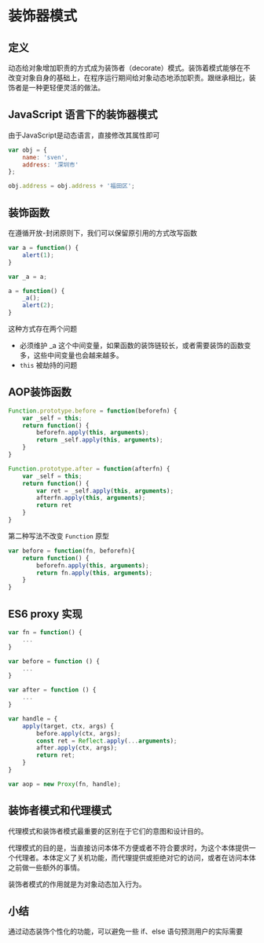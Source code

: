 # 装饰器模式

## 定义

动态给对象增加职责的方式成为装饰者（decorate）模式。装饰着模式能够在不改变对象自身的基础上，在程序运行期间给对象动态地添加职责。跟继承相比，装饰者是一种更轻便灵活的做法。

## JavaScript 语言下的装饰器模式

由于JavaScript是动态语言，直接修改其属性即可

```js
var obj = {
    name: 'sven',
    address: '深圳市'
};

obj.address = obj.address + '福田区';
```

## 装饰函数

在遵循开放-封闭原则下，我们可以保留原引用的方式改写函数

```js
var a = function() {
    alert(1);
}

var _a = a;

a = function() {
    _a();
    alert(2);
}
```

这种方式存在两个问题

+ 必须维护 _a 这个中间变量，如果函数的装饰链较长，或者需要装饰的函数变多，这些中间变量也会越来越多。
+ `this` 被劫持的问题

## AOP装饰函数

```js
Function.prototype.before = function(beforefn) {
    var _self = this;
    return function() {
        beforefn.apply(this, arguments);
        return _self.apply(this, arguments);
    }
}

Function.prototype.after = function(afterfn) {
    var _self = this;
    return function() {
        var ret = _self.apply(this, arguments);
        afterfn.apply(this, arguments);
        return ret
    }
}
```

第二种写法不改变 `Function` 原型

```js
var before = function(fn, beforefn){
    return function() {
        beforefn.apply(this, arguments);
        return fn.apply(this, arguments);
    }
}
```

## ES6 proxy 实现

```js
var fn = function() {
    ...
}

var before = function () {
    ...
}

var after = function () {
    ...
}

var handle = {
    apply(target, ctx, args) {
        before.apply(ctx, args);
        const ret = Reflect.apply(...arguments);
        after.apply(ctx, args);
        return ret;
    }
}

var aop = new Proxy(fn, handle);
```

## 装饰者模式和代理模式

代理模式和装饰者模式最重要的区别在于它们的意图和设计目的。

代理模式的目的是，当直接访问本体不方便或者不符合要求时，为这个本体提供一个代理者。本体定义了关机功能，而代理提供或拒绝对它的访问，或者在访问本体之前做一些额外的事情。

装饰者模式的作用就是为对象动态加入行为。

## 小结

通过动态装饰个性化的功能，可以避免一些 if、else 语句预测用户的实际需要
